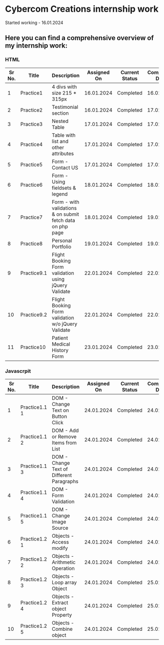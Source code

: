 # Cybercom Creations internship work


Started working - 16.01.2024



## Here you can find a comprehensive overview of my internship work:

### HTML

| Sr No. | Title          | Description                                 | Assigned On | Current Status | Completion Date | Repo Link                                              | Project Link                                                |
| ------ | -------------- | ------------------------------------------- | ------------ | --------------- | ---------------- | ------------------------------------------------------ | ----------------------------------------------------------- |
| 1      | Practice1      | 4 divs with size 215 * 315px                 | 16.01.2024   | Completed      | 16.01.2024       | [View](https://github.com/ravi-patel57144/Cybercom/tree/main/HTML/Practice_1)          | [Visit](https://ravi-patel57144.github.io/Cybercom/HTML/Practice_1)       |
| 2      | Practice2      | Testimonial section                         | 16.01.2024   | Completed      | 17.01.2024       | [View](https://github.com/ravi-patel57144/Cybercom/tree/main/HTML/Practice_2)          | [Visit](https://ravi-patel57144.github.io/Cybercom/HTML/Practice_2)       |
| 3      | Practice3      | Nested Table                                | 17.01.2024   | Completed      | 17.01.2024       | [View](https://github.com/ravi-patel57144/Cybercom/tree/main/HTML/Practice_3)          | [Visit](https://ravi-patel57144.github.io/Cybercom/HTML/Practice_3)       |
| 4      | Practice4      | Table with list and other attributes        | 17.01.2024   | Completed      | 17.01.2024       | [View](https://github.com/ravi-patel57144/Cybercom/tree/main/HTML/Practice_4)          | [Visit](https://ravi-patel57144.github.io/Cybercom/HTML/Practice_4)       |
| 5      | Practice5      | Form - Contact US                           | 17.01.2024   | Completed      | 17.01.2024       | [View](https://github.com/ravi-patel57144/Cybercom/tree/main/HTML/Practice_5)          | [Visit](https://ravi-patel57144.github.io/Cybercom/HTML/Practice_5)       |
| 6      | Practice6      | Form - Using fieldsets & legend              | 18.01.2024   | Completed      | 18.01.2024       | [View](https://github.com/ravi-patel57144/Cybercom/tree/main/HTML/Practice_6)          | [Visit](https://ravi-patel57144.github.io/Cybercom/HTML/Practice_6)       |
| 7      | Practice7      | Form - with validations & on submit fetch data on php page | 18.01.2024   | Completed  |19.01.2024| [View](https://github.com/ravi-patel57144/Cybercom/tree/main/HTML/Practice_7)          | [Visit](https://ravi-patel57144.github.io/Cybercom/HTML/Practice_7)       |
| 8      | Practice8      | Personal Portfolio                          | 19.01.2024   | Completed    | 19.01.2024   | [View](https://github.com/ravi-patel57144/Cybercom/tree/main/PortFolio)                | [Visit](https://ravi-patel57144.github.io/Cybercom/PortFolio)  |
| 9      | Practice9.1      | Flight Booking Form validation using jQuery Validate | 22.01.2024   | Completed    | 22.01.2024   | [View](https://github.com/ravi-patel57144/Cybercom/tree/main/HTML/Practice_9/with_validate)                | [Visit](https://ravi-patel57144.github.io/Cybercom/HTML/Practice_9/with_validate)  |
| 10      | Practice9.2      | Flight Booking Form validation w/o jQuery Validate | 22.01.2024   | Completed    | 22.01.2024   | [View](https://github.com/ravi-patel57144/Cybercom/tree/main/HTML/Practice_9/without_validate)                | [Visit](https://ravi-patel57144.github.io/Cybercom/HTML/Practice_9/without_validate)  |
| 11      | Practice10      | Patient Medical History Form | 23.01.2024   | Completed    | 23.01.2024   | [View](https://github.com/ravi-patel57144/Cybercom/tree/main/HTML/Practice_10)                | [Visit](https://ravi-patel57144.github.io/Cybercom/HTML/Practice_10)  |



### Javascrpit

| Sr No. | Title          | Description                                 | Assigned On | Current Status | Completion Date | Repo Link                                              | Project Link                                                |
| ------ | -------------- | ------------------------------------------- | ------------ | --------------- | ---------------- | ------------------------------------------------------ | ----------------------------------------------------------- |
| 1      | Practice1.1 1      | DOM - Change Text on Button Click             | 24.01.2024   | Completed      | 24.01.2024       | [View](https://github.com/ravi-patel57144/Cybercom/tree/main/Javascript/Practice_1/Practice_1.1)          | [Visit](https://ravi-patel57144.github.io/Cybercom/Javascript/Practice_1/Practice_1.1)       |
| 2      | Practice1.1 2      | DOM - Add or Remove Items from List           | 24.01.2024   | Completed      | 24.01.2024       | [View](https://github.com/ravi-patel57144/Cybercom/tree/main/Javascript/Practice_1/Practice_1.2)          | [Visit](https://ravi-patel57144.github.io/Cybercom/Javascript/Practice_1/Practice_1.2)       |
| 3      | Practice1.1 3      | DOM - Change Text of Different Paragraphs     | 24.01.2024   | Completed      | 24.01.2024       | [View](https://github.com/ravi-patel57144/Cybercom/tree/main/Javascript/Practice_1/Practice_1.3)          | [Visit](https://ravi-patel57144.github.io/Cybercom/Javascript/Practice_1/Practice_1.3)       |
| 4      | Practice1.1 4      | DOM - Form Validation          | 24.01.2024   | Completed      | 24.01.2024       | [View](https://github.com/ravi-patel57144/Cybercom/tree/main/Javascript/Practice_1/Practice_1.4)          | [Visit](https://ravi-patel57144.github.io/Cybercom/Javascript/Practice_1/Practice_1.4)       |
| 5      | Practice1.1 5      | DOM - Change Image Source                     | 24.01.2024   | Completed      | 24.01.2024       | [View](https://github.com/ravi-patel57144/Cybercom/tree/main/Javascript/Practice_1/Practice_1.5)          | [Visit](https://ravi-patel57144.github.io/Cybercom/Javascript/Practice_1/Practice_1.5)       |
| 6      | Practice1.2 1      | Objects - Access modify                     | 24.01.2024   | Completed      | 24.01.2024       | [View](https://github.com/ravi-patel57144/Cybercom/tree/main/Javascript/Practice_1.2/1_access_modify.js)          |       |
| 7      | Practice1.2 2      | Objects - Arithmetic Operation                | 24.01.2024   | Completed      | 24.01.2024       | [View](https://github.com/ravi-patel57144/Cybercom/tree/main/Javascript/Practice_1.2/2_sum.js)          |       |
| 8      | Practice1.2 3      | Objects - Loop array Object                   | 24.01.2024   | Completed      | 25.01.2024       | [View](https://github.com/ravi-patel57144/Cybercom/tree/main/Javascript/Practice_1.2/3_loop_array_info.js)          |       |
| 9      | Practice1.2 4      | Objects - Extract object Property            | 24.01.2024   | Completed      | 25.01.2024       | [View](https://github.com/ravi-patel57144/Cybercom/tree/main/Javascript/Practice_1.2/4_extract_obj_property.js)          |       |
| 10      | Practice1.2 5      | Objects - Combine object                     | 24.01.2024   | Completed      | 25.01.2024       | [View](https://github.com/ravi-patel57144/Cybercom/tree/main/Javascript/Practice_1.2/5_combined_obj.js)          |       |